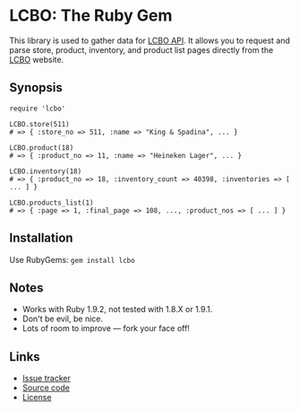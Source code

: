 # LCBO: The Ruby Gem

This library is used to gather data for [LCBO API](http://lcboapi.com). It
allows you to request and parse store, product, inventory, and product list
pages directly from the [LCBO](http://lcbo.com) website.

## Synopsis

    require 'lcbo'

    LCBO.store(511)
    # => { :store_no => 511, :name => "King & Spadina", ... }

    LCBO.product(18)
    # => { :product_no => 11, :name => "Heineken Lager", ... }

    LCBO.inventory(18)
    # => { :product_no => 18, :inventory_count => 40398, :inventories => [ ... ] }

    LCBO.products_list(1)
    # => { :page => 1, :final_page => 108, ..., :product_nos => [ ... ] }

## Installation

Use RubyGems: `gem install lcbo`

## Notes

 * Works with Ruby 1.9.2, not tested with 1.8.X or 1.9.1.
 * Don't be evil, be nice.
 * Lots of room to improve &mdash; fork your face off!

## Links

 * [Issue tracker](http://github.com/heycarsten/lcbo/issues)
 * [Source code](http://github.com/heycarsten/lcbo)
 * [License](http://github.com/heycarsten/lcbo/blob/master/LICENSE)
